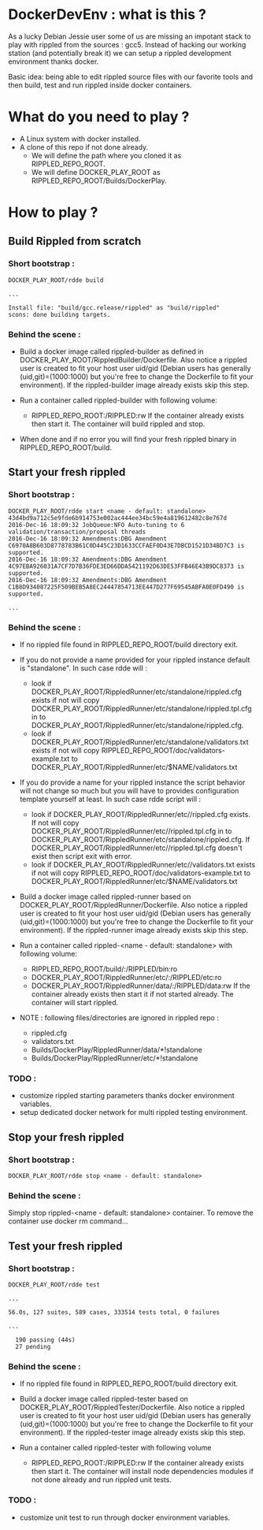 # DockerDevEnv : what is this ? 

As a lucky Debian Jessie user some of us are missing an impotant stack to play with rippled from the sources : gcc5. Instead of hacking our working station (and potentially break it) we can setup a rippled development environment thanks docker. 

Basic idea: being able to edit rippled source files with our favorite tools and then build, test and run rippled inside docker containers. 

# What do you need to play ?

* A Linux system with docker installed.
* A clone of this repo if not done already. 
  * We will define the path where you cloned it as RIPPLED_REPO_ROOT.
  * We will define DOCKER_PLAY_ROOT as RIPPLED_REPO_ROOT/Builds/DockerPlay.

# How to play ?

## Build Rippled from scratch

### Short bootstrap : 
```
DOCKER_PLAY_ROOT/rdde build

...

Install file: "build/gcc.release/rippled" as "build/rippled"
scons: done building targets.
```

### Behind the scene :

* Build a docker image called rippled-builder as defined in DOCKER_PLAY_ROOT/RippledBuilder/Dockerfile. Also notice a rippled user is created to fit your host user uid/gid (Debian users has generally (uid,git)=(1000:1000) but you're free to change the Dockerfile to fit your environment).
If the rippled-builder image already exists skip this step.

* Run a container called rippled-builder with following volume: 
  * RIPPLED_REPO_ROOT:/RIPPLED:rw
If the container already exists then start it. The container will build rippled and stop.

* When done and if no error you will find your fresh rippled binary in RIPPLED_REPO_ROOT/build.


## Start your fresh rippled

### Short bootstrap : 
```
DOCKER_PLAY_ROOT/rdde start <name - default: standalone>
43d4bd9a712c5e9fde6b914753e002ac444ee34bc59e4a819612482c8e767d
2016-Dec-16 18:09:32 JobQueue:NFO Auto-tuning to 6 validation/transaction/proposal threads
2016-Dec-16 18:09:32 Amendments:DBG Amendment C6970A8B603D8778783B61C0D445C23D1633CCFAEF0D43E7DBCD1521D34BD7C3 is supported.
2016-Dec-16 18:09:32 Amendments:DBG Amendment 4C97EBA926031A7CF7D7B36FDE3ED66DDA5421192D63DE53FFB46E43B9DC8373 is supported.
2016-Dec-16 18:09:32 Amendments:DBG Amendment C1B8D934087225F509BEB5A8EC24447854713EE447D277F69545ABFA0E0FD490 is supported.

...

```

### Behind the scene : 

* If no rippled file found in RIPPLED_REPO_ROOT/build directory exit.

* If you do not provide a name provided for your rippled instance default is "standalone". In such case rdde will :
  * look if DOCKER_PLAY_ROOT/RippledRunner/etc/standalone/rippled.cfg exists if not will copy DOCKER_PLAY_ROOT/RippledRunner/etc/standalone/rippled.tpl.cfg in to DOCKER_PLAY_ROOT/RippledRunner/etc/standalone/rippled.cfg.
  * look if DOCKER_PLAY_ROOT/RippledRunner/etc/standalone/validators.txt exists if not will copy RIPPLED_REPO_ROOT/doc/validators-example.txt to DOCKER_PLAY_ROOT/RippledRunner/etc/$NAME/validators.txt

* If you do provide a name for your rippled instance the script behavior will not change so much but you will have to provides configuration template yourself at least. In such case rdde script will : 
  * look if DOCKER_PLAY_ROOT/RippledRunner/etc/<name>/rippled.cfg exists. If not will copy DOCKER_PLAY_ROOT/RippledRunner/etc/<name>/rippled.tpl.cfg in to DOCKER_PLAY_ROOT/RippledRunner/etc/standalone/rippled.cfg. If DOCKER_PLAY_ROOT/RippledRunner/etc/<name>/rippled.tpl.cfg doesn't exist then script exit with error.
  * look if DOCKER_PLAY_ROOT/RippledRunner/etc/<name>/validators.txt exists if not will copy  RIPPLED_REPO_ROOT/doc/validators-example.txt to DOCKER_PLAY_ROOT/RippledRunner/etc/$NAME/validators.txt

* Build a docker image called rippled-runner based on DOCKER_PLAY_ROOT/RippledRunner/Dockerfile. Also notice a rippled user is created to fit your host user uid/gid (Debian users has generally (uid,git)=(1000:1000) but you're free to change the Dockerfile to fit your environment).
If the rippled-runner image already exists skip this step.

* Run a container called rippled-<name - default: standalone> with following volume:
  * RIPPLED_REPO_ROOT/build/:/RIPPLED/bin:ro
  * DOCKER_PLAY_ROOT/RippledRunner/etc/<name>:/RIPPLED/etc:ro
  * DOCKER_PLAY_ROOT/RippledRunner/data/<name>:/RIPPLED/data:rw
If the container already exists then start it if not started already. The container will start rippled.

* NOTE : following files/directories are ignored in rippled repo : 
  * rippled.cfg
  * validators.txt
  * Builds/DockerPlay/RippledRunner/data/*!standalone
  * Builds/DockerPlay/RippledRunner/etc/*!standalone


### TODO :

* customize rippled starting parameters thanks docker environment variables.
* setup dedicated docker network for multi rippled testing environment.

## Stop your fresh rippled

### Short bootstrap : 
```
DOCKER_PLAY_ROOT/rdde stop <name - default: standalone>
```

### Behind the scene : 
Simply stop rippled-<name - default: standalone> container. To remove the container use docker rm command...

## Test your fresh rippled

### Short bootstrap : 
```
DOCKER_PLAY_ROOT/rdde test

...

56.0s, 127 suites, 589 cases, 333514 tests total, 0 failures

...

  190 passing (44s)
  27 pending
```

### Behind the scene : 

* If no rippled file found in RIPPLED_REPO_ROOT/build directory exit.

* Build a docker image called rippled-tester based on DOCKER_PLAY_ROOT/RippledTester/Dockerfile. Also notice a rippled user is created to fit your host user uid/gid (Debian users has generally (uid,git)=(1000:1000) but you're free to change the Dockerfile to fit your environment).
If the rippled-tester image already exists skip this step.

* Run a container called rippled-tester with following volume
  * RIPPLED_REPO_ROOT:/RIPPLED:rw
If the container already exists then start it. The container will install node dependencies modules if not done already and run rippled unit tests.

### TODO :

* customize unit test to run through docker environment variables.

